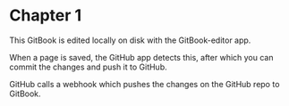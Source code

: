 # Chapter 1

This GitBook is edited locally on disk with the GitBook-editor app.

When a page is saved, the GitHub app detects this, after which you can commit the changes and push it to GitHub.

GitHub calls a webhook which pushes the changes on the GitHub repo to GitBook.
